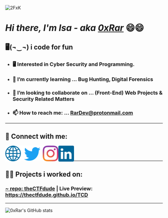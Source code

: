 ![2FxK](https://user-images.githubusercontent.com/33517160/131786458-c6b2febb-a911-4884-b95e-587a52648ac3.gif)

[website]: http://0xrar.net
[twitter]: https://twitter.com/fcv9_q
[instagram]: https://instagram.com/fcv9
[linkedin]: https://www.linkedin.com/in/isa-ebrahim-33b0b2219/
<!-- [email]: RarDev@protonmail.com -->


# <i>Hi there, I'm Isa - aka [0xRar][website]</i> 😄😄
## 🖥(¬‿¬) i code for fun
- ### 🖥 Interested in Cyber Security and Programming.

- ### 🌱 I’m currently learning ... **Bug Hunting, Digital Forensics**
- ### 👯 I’m looking to collaborate on ... **(Front-End) Web Projects & Security Related Matters**
- ### 📫 How to reach me: ... RarDev@protonmail.com
------------------------------------------
## 🔗 Connect with me:
[<img align="left" width="50px" src="https://raw.githubusercontent.com/0xRar/0xRar/43de129066894d5dd904315e87a0080d50c234d6/icons/Globe.svg"/>][website]
[<img align="left" width="70px" src="https://raw.githubusercontent.com/0xRar/0xRar/6e5db5cb365f440a9150d180506af538a0640a85/icons/Twitter.svg"/>][twitter]
[<img align="left" width="50px" src="https://raw.githubusercontent.com/0xRar/0xRar/43de129066894d5dd904315e87a0080d50c234d6/icons/Instagram.svg"/>][instagram]
[<img align="left" width="50px" src="https://raw.githubusercontent.com/0xRar/0xRar/6e5db5cb365f440a9150d180506af538a0640a85/icons/Linkedin.svg"/>][linkedin]

<br />
<br />

------------------------------------------

## 👷‍♂️ Projects i worked on: 
### [~ repo: theCTFdude](https://github.com/theCTFdude/TCD) | Live Preview: https://thectfdude.github.io/TCD

------------------------------------------

![0xRar's GitHub stats](https://github-readme-stats.vercel.app/api?username=0xRar&show_icons=true&theme=synthwave)
